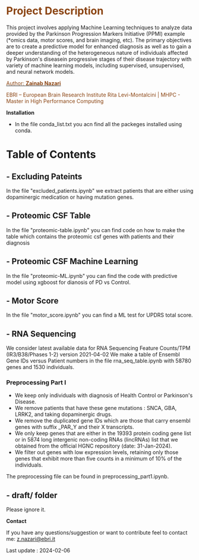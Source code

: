 # <span style="color:#8B4513;"> **Project Description**
</span>

This project involves applying Machine Learning techniques to analyze data provided by the Parkinson Progression Markers Initiative (PPMI) example (*omics data, motor scores, and brain imaging, etc). The primary objectives are to create a predictive model for enhanced diagnosis as well as to gain a deeper understanding of the heterogeneous nature of individuals affected by Parkinson's diseasein progressive stages of their disease trajectory with variety of machine learning models, including supervised, unsupervised, and neural network models.

[<span style="color:#8B4513;">Author: **Zainab Nazari**</span>](mailto:z.nazari@ebri.com)
 
 <span style="color:#8B4513;">EBRI – European Brain Research Institute Rita Levi-Montalcini | MHPC - Master in High Performance Computing</span>
 

**Installation**

- In the file conda_list.txt you acn find all the packeges installed using conda.


# Table of Contents

## - Excluding Pateints
In the file "excluded_patients.ipynb" we extract patients that are either using dopaminergic medication or having mutation genes.
## - Proteomic CSF Table

In the file "proteomic-table.ipynb" you can find code on how to make the table which contains the proteomic csf genes with patients and their diagnosis

## - Proteomic CSF Machine Learning

In the file "proteomic-ML.ipynb" you can find the code with predictive model using xgboost for dianosis of PD vs Control.

## - Motor Score 

In the file "motor_score.ipynb" you can find a ML test for UPDRS total score.

## - RNA Sequencing  

We consider latest available data for RNA Sequencing Feature Counts/TPM (IR3/B38/Phases 1-2) version 2021-04-02
We make a table of Ensembl Gene IDs versus Patient numbers in the file rna_seq_table.ipynb with 58780 genes and 1530 individuals. 

### Preprocessing Part I

- We keep only individuals with diagnosis of Health Control or Parkinson's Disease.
- We remove patients that have these gene mutations : SNCA, GBA, LRRK2, and taking dopaminergic drugs.
- We remove the duplicated gene IDs which are those that carry ensembl genes with suffix _PAR_Y and their X transcripts.
-  We only keep genes that are either in the 19393 protein coding gene list or in 5874 long intergenic non-coding RNAs (lincRNAs) list that we obtained from the official HGNC repository (date: 31-Jan-2024).
- We filter out genes with low expression levels, retaining only those genes that exhibit more than five counts in a minimum of 10% of the individuals. 

The preprocessing file can be found in preprocessing_part1.ipynb.
## - draft/ folder

Please ignore it.

**Contact**

If you have any questions/suggestion or want to contribute feel to contact me: z.nazari@ebri.it

Last update : 2024-02-06
